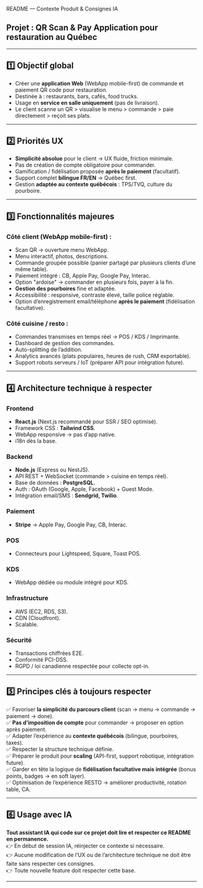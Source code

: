  README — Contexte Produit & Consignes IA  
## Projet : QR Scan & Pay Application pour restauration au Québec  

---

## 1️⃣ Objectif global

- Créer une **application Web** (WebApp mobile-first) de commande et paiement QR code pour restauration.
- Destinée à : restaurants, bars, cafés, food trucks.
- Usage en **service en salle uniquement** (pas de livraison).
- Le client scanne un QR > visualise le menu > commande > paie directement > reçoit ses plats.

---

## 2️⃣ Priorités UX

- **Simplicité absolue** pour le client → UX fluide, friction minimale.
- Pas de création de compte obligatoire pour commander.
- Gamification / fidélisation proposée **après le paiement** (facultatif).
- Support complet **bilingue FR/EN** → Québec first.
- Gestion **adaptée au contexte québécois** : TPS/TVQ, culture du pourboire.

---

## 3️⃣ Fonctionnalités majeures

### Côté client (WebApp mobile-first) :

- Scan QR → ouverture menu WebApp.
- Menu interactif, photos, descriptions.
- Commande groupée possible (panier partagé par plusieurs clients d’une même table).
- Paiement intégré : CB, Apple Pay, Google Pay, Interac.
- Option "ardoise" → commander en plusieurs fois, payer à la fin.
- **Gestion des pourboires** fine et adaptée.
- Accessibilité : responsive, contraste élevé, taille police réglable.
- Option d’enregistrement email/téléphone **après le paiement** (fidélisation facultative).

### Côté cuisine / resto :

- Commandes transmises en temps réel → POS / KDS / Imprimante.
- Dashboard de gestion des commandes.
- Auto-splitting de l’addition.
- Analytics avancés (plats populaires, heures de rush, CRM exportable).
- Support robots serveurs / IoT (préparer API pour intégration future).

---

## 4️⃣ Architecture technique à respecter

### Frontend

- **React.js** (Next.js recommandé pour SSR / SEO optimisé).
- Framework CSS : **Tailwind CSS**.
- WebApp responsive → pas d’app native.
- i18n dès la base.

### Backend

- **Node.js** (Express ou NestJS).
- API REST + WebSocket (commande > cuisine en temps réel).
- Base de données : **PostgreSQL**.
- Auth : OAuth (Google, Apple, Facebook) + Guest Mode.
- Intégration email/SMS : **Sendgrid, Twilio**.

### Paiement

- **Stripe** → Apple Pay, Google Pay, CB, Interac.

### POS

- Connecteurs pour Lightspeed, Square, Toast POS.

### KDS

- WebApp dédiée ou module intégré pour KDS.

### Infrastructure

- AWS (EC2, RDS, S3).
- CDN (Cloudfront).
- Scalable.

### Sécurité

- Transactions chiffrées E2E.
- Conformité PCI-DSS.
- RGPD / loi canadienne respectée pour collecte opt-in.

---

## 5️⃣ Principes clés à toujours respecter

✅ Favoriser **la simplicité du parcours client** (scan → menu → commande → paiement → done).  
✅ **Pas d’imposition de compte** pour commander → proposer en option après paiement.  
✅ Adapter l’expérience au **contexte québécois** (bilingue, pourboires, taxes).  
✅ Respecter la structure technique définie.  
✅ Préparer le produit pour **scaling** (API-first, support robotique, intégration future).  
✅ Garder en tête la logique de **fidélisation facultative mais intégrée** (bonus points, badges → en soft layer).  
✅ Optimisation de l’expérience RESTO → améliorer productivité, rotation table, CA.

---

## 6️⃣ Usage avec IA

**Tout assistant IA qui code sur ce projet doit lire et respecter ce README en permanence.**  
👉 En début de session IA, réinjecter ce contexte si nécessaire.  
👉 Aucune modification de l’UX ou de l’architecture technique ne doit être faite sans respecter ces consignes.  
👉 Toute nouvelle feature doit respecter cette base.

---

